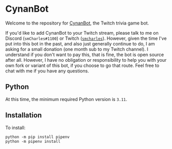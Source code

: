 # CynanBot

Welcome to the repository for [CynanBot](https://www.twitch.tv/cynanbot), the Twitch trivia game bot.

If you'd like to add CynanBot to your Twitch stream, please talk to me on Discord (`smCharles#1100`) or Twitch ([`smcharles`](https://www.twitch.tv/smcharles)). However, given the time I've put into this bot in the past, and also just generally continue to do, I am asking for a small donation (one month sub to my Twitch channel). I understand if you don't want to pay this, that is fine, the bot is open source after all. However, I have no obligation or responsibility to help you with your own fork or variant of this bot, if you choose to go that route. Feel free to chat with me if you have any questions.


## Python

At this time, the minimum required Python version is `3.11`.


## Installation

To install:
```
python -m pip install pipenv
python -m pipenv install
```
